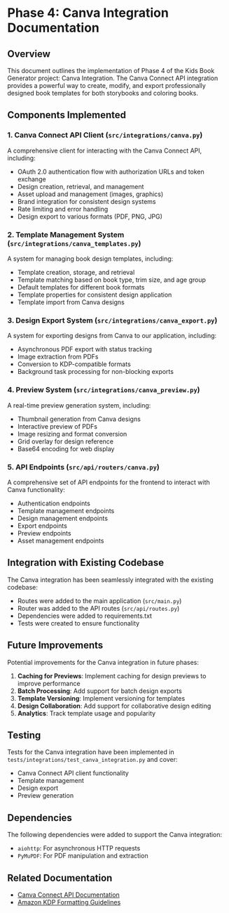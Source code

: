 # Phase 4: Canva Integration Documentation

## Overview

This document outlines the implementation of Phase 4 of the Kids Book Generator project: Canva Integration. The Canva Connect API integration provides a powerful way to create, modify, and export professionally designed book templates for both storybooks and coloring books.

## Components Implemented

### 1. Canva Connect API Client (`src/integrations/canva.py`)

A comprehensive client for interacting with the Canva Connect API, including:

- OAuth 2.0 authentication flow with authorization URLs and token exchange
- Design creation, retrieval, and management
- Asset upload and management (images, graphics)
- Brand integration for consistent design systems
- Rate limiting and error handling
- Design export to various formats (PDF, PNG, JPG)

### 2. Template Management System (`src/integrations/canva_templates.py`)

A system for managing book design templates, including:

- Template creation, storage, and retrieval
- Template matching based on book type, trim size, and age group
- Default templates for different book formats
- Template properties for consistent design application
- Template import from Canva designs

### 3. Design Export System (`src/integrations/canva_export.py`)

A system for exporting designs from Canva to our application, including:

- Asynchronous PDF export with status tracking
- Image extraction from PDFs
- Conversion to KDP-compatible formats
- Background task processing for non-blocking exports

### 4. Preview System (`src/integrations/canva_preview.py`)

A real-time preview generation system, including:

- Thumbnail generation from Canva designs
- Interactive preview of PDFs
- Image resizing and format conversion
- Grid overlay for design reference
- Base64 encoding for web display

### 5. API Endpoints (`src/api/routers/canva.py`)

A comprehensive set of API endpoints for the frontend to interact with Canva functionality:

- Authentication endpoints
- Template management endpoints
- Design management endpoints
- Export endpoints
- Preview endpoints
- Asset management endpoints

## Integration with Existing Codebase

The Canva integration has been seamlessly integrated with the existing codebase:

- Routes were added to the main application (`src/main.py`)
- Router was added to the API routes (`src/api/routes.py`)
- Dependencies were added to requirements.txt
- Tests were created to ensure functionality

## Future Improvements

Potential improvements for the Canva integration in future phases:

1. **Caching for Previews**: Implement caching for design previews to improve performance
2. **Batch Processing**: Add support for batch design exports
3. **Template Versioning**: Implement versioning for templates
4. **Design Collaboration**: Add support for collaborative design editing
5. **Analytics**: Track template usage and popularity

## Testing

Tests for the Canva integration have been implemented in `tests/integrations/test_canva_integration.py` and cover:

- Canva Connect API client functionality
- Template management
- Design export
- Preview generation

## Dependencies

The following dependencies were added to support the Canva integration:

- `aiohttp`: For asynchronous HTTP requests
- `PyMuPDF`: For PDF manipulation and extraction

## Related Documentation

- [Canva Connect API Documentation](https://www.canva.com/developers/docs/)
- [Amazon KDP Formatting Guidelines](https://kdp.amazon.com/en_US/help/topic/G202145400)
